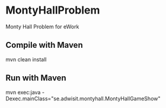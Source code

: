 # MontyHallProblem
Monty Hall Problem for eWork


## Compile with Maven
mvn clean install
## Run with Maven
mvn exec:java -Dexec.mainClass="se.adwisit.montyhall.MontyHallGameShow"